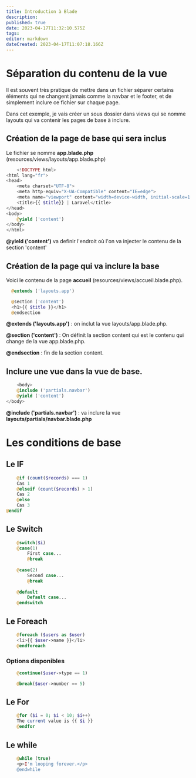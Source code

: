 ```yaml
---
title: Introduction à Blade
description: 
published: true
date: 2023-04-17T11:32:10.575Z
tags: 
editor: markdown
dateCreated: 2023-04-17T11:07:18.166Z
---
```


# Séparation du contenu de la vue
Il est souvent très pratique de mettre dans un fichier séparer certains éléments qui ne changent jamais comme la navbar et le footer, et de simplement inclure ce fichier sur chaque page.

Dans cet exemple, je vais créer un sous dossier dans views qui se nomme layouts qui va contenir les pages de base à inclure.

## Création de la page de base qui sera inclus

Le fichier se nomme **app.blade.php** (resources/views/layouts/app.blade.php)

```php
	<!DOCTYPE html>
<html lang="fr">
<head>
    <meta charset="UTF-8">
    <meta http-equiv="X-UA-Compatible" content="IE=edge">
    <meta name="viewport" content="width=device-width, initial-scale=1.0">
    <title>{{ $title}} | Laravel</title>
</head>
<body>
    @yield ('content')
</body>
</html>
```

**@yield ('content')** va definir l'endroit où l'on va injecter le contenu de la section 'content'

## Création de la page qui va inclure la base
Voici le contenu de la page **accueil** (resources/views/accueil.blade.php).

```php
  @extends ('layouts.app')

  @section ('content')
  <h1>{{ $title }}</h1>
  @endsection
```

**@extends ('layouts.app')** : on inclut la vue layouts/app.blade.php.

**@section ('content')** : On définit la section content qui est le contenu qui change de la vue app.blade.php. 

**@endsection** : fin de la section content.

## Inclure une vue dans la vue de base. 

```php
	<body>
  	@include ('partials.navbar')
    @yield ('content')
</body>
```

**@include ('partials.navbar')** : va inclure la vue **layouts/partials/navbar.blade.php**

# Les conditions de base
## Le IF
```php
	@if (count($records) === 1)
    Cas 1
	@elseif (count($records) > 1)
    Cas 2
	@else
    Cas 3
@endif
```

## Le Switch
```php
	@switch($i)
    @case(1)
        First case...
        @break
 
    @case(2)
        Second case...
        @break
 
    @default
        Default case...
	@endswitch
```

## Le Foreach

```php
	@foreach ($users as $user)
    <li>{{ $user->name }}</li>
	@endforeach
```

### Options disponibles

```php
	@continue($user->type == 1)
```
	
```php
	@break($user->number == 5)
```

## Le For
```php
	@for ($i = 0; $i < 10; $i++)
    The current value is {{ $i }}
	@endfor
```

## Le while
```php
	@while (true)
    <p>I'm looping forever.</p>
	@endwhile
```